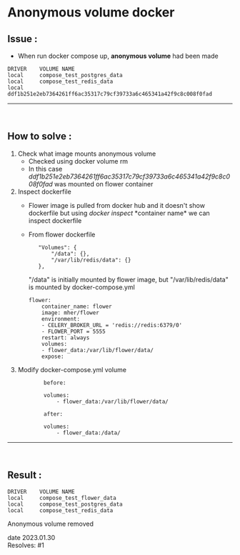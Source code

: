 # Anonymous volume docker

## Issue :
-   When run docker compose up, **anonymous volume** had been made  
```
DRIVER    VOLUME NAME
local     compose_test_postgres_data
local     compose_test_redis_data
local     ddf1b251e2eb7364261ff6ac35317c79cf39733a6c465341a42f9c8c008f0fad
```
---
<br>

## How to solve :
1.  Check what image mounts anonymous volume
    - Checked using docker volume rm  
    - In this case *ddf1b251e2eb7364261ff6ac35317c79cf39733a6c465341a42f9c8c008f0fad* was mounted on flower container
2. Inspect dockerfile 
    - Flower image is pulled from docker hub and it doesn't show dockerfile but using *docker inspect* \*container name\* we can inspect dockerfile 
    - From flower dockerfile
         ```
            "Volumes": {
                "/data": {},
                "/var/lib/redis/data": {}
            },
        ```
        "/data" is initially mounted by flower image, but "/var/lib/redis/data" is mounted by docker-compose.yml

        ```
        flower:
            container_name: flower
            image: mher/flower
            environment:
            - CELERY_BROKER_URL = 'redis://redis:6379/0'
            - FLOWER_PORT = 5555
            restart: always
            volumes:
            - flower_data:/var/lib/flower/data/
            expose:
        ```
3. Modify docker-compose.yml volume
    ```
            before:

            volumes:
                - flower_data:/var/lib/flower/data/
            
            after:

            volumes:
                - flower_data:/data/
    ```
---
<br>

## Result :

```
DRIVER    VOLUME NAME
local     compose_test_flower_data
local     compose_test_postgres_data
local     compose_test_redis_data
```

Anonymous volume removed
<br> 

date 2023.01.30
<br>
Resolves: #1
